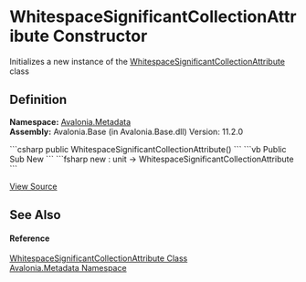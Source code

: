 # WhitespaceSignificantCollectionAttribute Constructor


Initializes a new instance of the <a href="T_Avalonia_Metadata_WhitespaceSignificantCollectionAttribute">WhitespaceSignificantCollectionAttribute</a> class



## Definition
**Namespace:** <a href="N_Avalonia_Metadata">Avalonia.Metadata</a>  
**Assembly:** Avalonia.Base (in Avalonia.Base.dll) Version: 11.2.0

<Tabs groupId="api-code-preview">
<TabItem value="csharp" label="C#">
```csharp
public WhitespaceSignificantCollectionAttribute()
```
</TabItem>
<TabItem value="vb" label="VB">
```vb
Public Sub New
```
</TabItem>
<TabItem value="fsharp" label="F#">
```fsharp
new : unit -> WhitespaceSignificantCollectionAttribute
```
</TabItem>
</Tabs>



<a href="https://github.com/AvaloniaUI/Avalonia/tree/master/src/Avalonia.Base/Metadata/WhitespaceSignificantCollectionAttribute.cs" title="View the source code">View Source</a>



## See Also


#### Reference
<a href="T_Avalonia_Metadata_WhitespaceSignificantCollectionAttribute">WhitespaceSignificantCollectionAttribute Class</a>  
<a href="N_Avalonia_Metadata">Avalonia.Metadata Namespace</a>  

